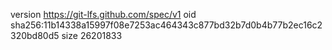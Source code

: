 version https://git-lfs.github.com/spec/v1
oid sha256:11b14338a15997f08e7253ac464343c877bd32b7d0b4b77b2ec16c2320bd80d5
size 26201833

